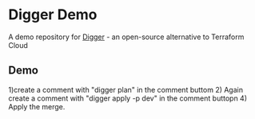 # Digger Demo

A demo repository for [Digger](https://github.com/diggerhq/digger) - an open-source alternative to Terraform Cloud

## Demo

1)create a comment with "digger plan" in the comment buttom
2) Again create a comment with "digger apply -p dev" in the comment buttopn
4) Apply the merge.


